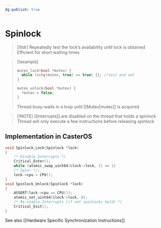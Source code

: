 ```yaml
---
dg-publish: true
---
```

# Spinlock
> [!tldr] Repeatedly test the lock’s availability until lock is obtained
> Efficient for short waiting times

> [!example] 
> ```c
> mutex_lock(bool *mutex) {
> 	while (xchg(mutex, true) == true) {}; //test and set
> }
> ```
> 
> ```c
> mutex_unlock(bool *mutex) {
> 	*mutex = false;
> }
> ```
> Thread busy-waits in a loop until [[Mutex|mutex]] is acquired


> [!NOTE] [[Interrupts]] are disabled on the thread that holds a spinlock
> Thread will only execute a few instructions before releasing spinlock

## Implementation in CasterOS
```c
void Spinlock_Lock(Spinlock *lock)
{
	/* Disable Interrupts */
	Critical_Enter();
	while (atomic_swap_uint64(&lock->lock, 1) == 1)
	/* Spin! */;
	lock->cpu = CPU();
}
void Spinlock_Unlock(Spinlock *lock)
{
	ASSERT(lock->cpu == CPU());
	atomic_set_uint64(&lock->lock, 0);
	/* Re-enable Interrupts (if not spinlocks held) */
	Critical_Exit();
}
```


See also [[Hardware Specific Synchronization Instructions]]

